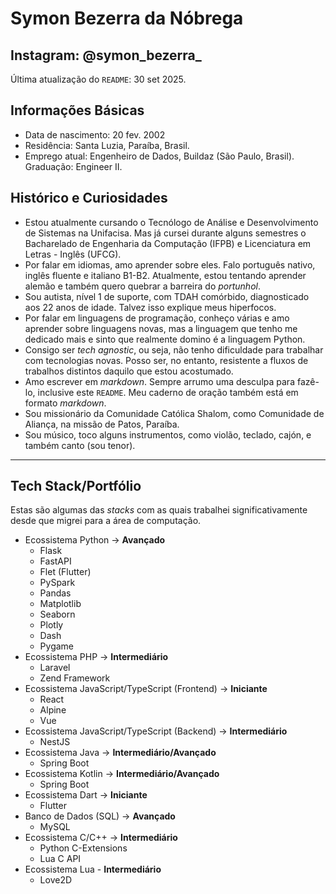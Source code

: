 # Symon Bezerra da Nóbrega
## Instagram: @symon_bezerra_

Última atualização do `README`: 30 set 2025.

## Informações Básicas

- Data de nascimento: 20 fev. 2002
- Residência: Santa Luzia, Paraíba, Brasil.
- Emprego atual: Engenheiro de Dados, Buildaz (São Paulo, Brasil). Graduação: Engineer II.

## Histórico e Curiosidades

- Estou atualmente cursando o Tecnólogo de Análise e Desenvolvimento de Sistemas na Unifacisa. Mas já cursei durante alguns semestres o Bacharelado de Engenharia da Computação (IFPB) e Licenciatura em Letras - Inglês (UFCG).
- Por falar em idiomas, amo aprender sobre eles. Falo português nativo, inglês fluente e italiano B1-B2. Atualmente, estou tentando aprender alemão e também quero quebrar a barreira do *portunhol*.
- Sou autista, nível 1 de suporte, com TDAH comórbido, diagnosticado aos 22 anos de idade. Talvez isso explique meus hiperfocos.
- Por falar em linguagens de programação, conheço várias e amo aprender sobre linguagens novas, mas a linguagem que tenho me dedicado mais e sinto que realmente domino é a linguagem Python.
- Consigo ser *tech agnostic*, ou seja, não tenho dificuldade para trabalhar com tecnologias novas. Posso ser, no entanto, resistente a fluxos de trabalhos distintos daquilo que estou acostumado.
- Amo escrever em *markdown*. Sempre arrumo uma desculpa para fazê-lo, inclusive este `README`. Meu caderno de oração também está em formato *markdown*.
- Sou missionário da Comunidade Católica Shalom, como Comunidade de Aliança, na missão de Patos, Paraíba.
- Sou músico, toco alguns instrumentos, como violão, teclado, cajón, e também canto (sou tenor).

<hr>

## Tech Stack/Portfólio

Estas são algumas das *stacks* com as quais trabalhei significativamente desde que migrei para a área de computação.

- Ecossistema Python → **Avançado**
    + Flask
    + FastAPI
    + Flet (Flutter)
    + PySpark
    + Pandas
    + Matplotlib
    + Seaborn
    + Plotly
    + Dash
    + Pygame
- Ecossistema PHP → **Intermediário**
    + Laravel
    + Zend Framework
- Ecossistema JavaScript/TypeScript (Frontend) → **Iniciante**
    + React
    + Alpine
    + Vue
- Ecossistema JavaScript/TypeScript (Backend) → **Intermediário**
    + NestJS
- Ecossistema Java → **Intermediário/Avançado**
    + Spring Boot
- Ecossistema Kotlin → **Intermediário/Avançado**
    + Spring Boot
- Ecossistema Dart → **Iniciante**
    + Flutter
- Banco de Dados (SQL) → **Avançado**
    + MySQL
- Ecossistema C/C++ → **Intermediário**
    + Python C-Extensions
    + Lua C API
- Ecossistema Lua - **Intermediário**
    + Love2D

